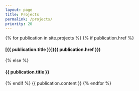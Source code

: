 ```yaml
---
layout: page
title: Projects
permalink: /projects/
priority: 20
---
```


{% for publication in site.projects %}
{% if publication.href %}
#### [{{ publication.title }}]({{ publication.href }})
{% else %}
#### {{ publication.title }}
{% endif %}
{{ publication.content }}
{% endfor %}
